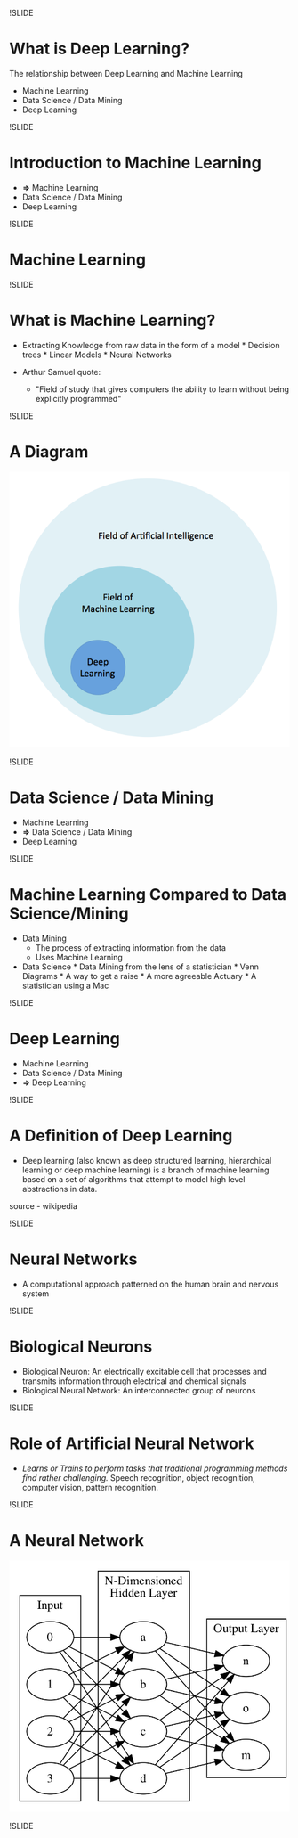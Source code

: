 !SLIDE
# What is Deep Learning?

The relationship between Deep Learning and Machine Learning

* Machine Learning
* Data Science / Data Mining
* Deep Learning

!SLIDE

# Introduction to Machine Learning

* **&rArr;** Machine Learning
* Data Science / Data Mining
* Deep Learning


!SLIDE

# Machine Learning

!SLIDE


# What is Machine Learning?

* Extracting Knowledge from raw data in the form of a model
        * Decision trees
        * Linear Models
        * Neural Networks

* Arthur Samuel quote:
  * "Field of study that gives computers the ability to learn without being explicitly programmed"

!SLIDE

# A Diagram

![alt text](../resources/venn.png)





!SLIDE

# Data Science / Data Mining

* Machine Learning
* **&rArr;** Data Science / Data Mining
* Deep Learning


!SLIDE



# Machine Learning Compared to Data Science/Mining
* Data Mining
    * The process of extracting information from the data
    * Uses Machine Learning
* Data Science
        * Data Mining from the lens of a statistician
        * Venn Diagrams
        * A way to get a raise
        * A more agreeable Actuary
        * A statistician using a Mac

!SLIDE

# Deep Learning

* Machine Learning
* Data Science / Data Mining
* **&rArr;** Deep Learning

!SLIDE

# A Definition of Deep Learning

* Deep learning (also known as deep structured learning, hierarchical learning or deep machine learning) is a branch of machine learning based on a set of algorithms that attempt to model high level abstractions in data.

source - wikipedia

!SLIDE

# Neural Networks

* A computational approach patterned on the human brain and nervous system


!SLIDE

# Biological Neurons

* Biological Neuron: An electrically excitable cell that processes and transmits information through electrical and chemical signals
* Biological Neural Network: An interconnected group of neurons

!SLIDE

# Role of Artificial Neural Network

* *Learns or Trains to perform tasks that traditional programming methods find rather challenging.* Speech recognition, object recognition, computer vision, pattern recognition.

!SLIDE

# A Neural Network

![network diagram](../resources/general_network.png)


!SLIDE


